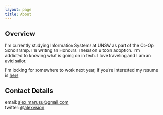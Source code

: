 ```yaml
---
layout: page
title: About
---
```



## Overview
I'm currently studying Information Systems at UNSW as part of the Co-Op Scholarship. I'm  writing an Honours Thesis on Bitcoin adoption. I'm addicted to knowing what is going on in tech. I love traveling and I am an avid sailor. 

<p class="message">
I'm looking for somewhere to work next year, if you're interested my resume is <a href="{{ alexvision.github.io }}/assets/resume14.pdf">here</a> 
</p>


## Contact Details
  email: alex.manusu@gmail.com  
  twitter: [@alexvision](http://twitter.com/alexvision)

